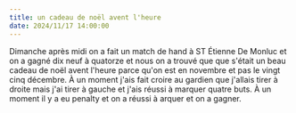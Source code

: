 ```yaml
---
title: un cadeau de noël avent l'heure
date: 2024/11/17 14:00:00
---
```


Dimanche après midi on a fait un match de hand  à ST Étienne De Monluc et on a gagné dix neuf à quatorze et nous on a trouvé que que s'était un beau cadeau de noël avent l'heure parce qu'on est en novembre et pas le vingt cinq décembre. À un moment j'ais fait croire au gardien que j'allais tirer à droite mais j'ai tirer à gauche et j'ais réussi à marquer quatre buts. À un moment il y a eu penalty et on a réussi à arquer et on a gagner.










 